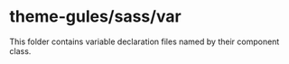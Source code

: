 # theme-gules/sass/var

This folder contains variable declaration files named by their component class.
